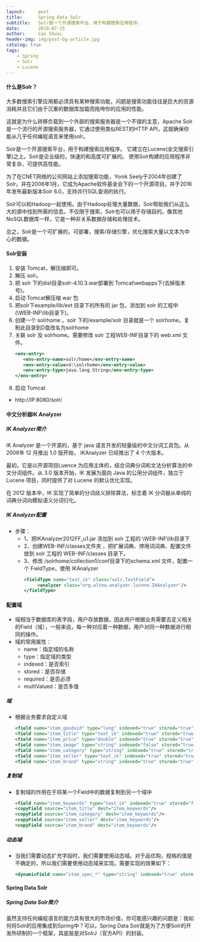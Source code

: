 ```yaml
---
layout:     post
title:      Spring Data Solr
subtitle:   Solr是一个开源搜索平台，用于构建搜索应用程序。
date:       2018-07-15
author:     Cao Shuai
header-img: img/post-bg-article.jpg
catalog: true
tags:
    - Spring
    - Solr
    - Lucene
---
```


#### 什么是Solr？
大多数搜索引擎应用都必须具有某种搜索功能，问题是搜索功能往往是巨大的资源消耗并且它们由于沉重的数据库加载而拖垮你的应用的性能。

这就是为什么转移负载到一个外部的搜索服务器是一个不错的主意，Apache Solr是一个流行的开源搜索服务器，它通过使用类似REST的HTTP API，这就确保你能从几乎任何编程语言来使用solr。

Solr是一个开源搜索平台，用于构建搜索应用程序。 它建立在Lucene(全文搜索引擎)之上。Solr是企业级的，快速的和高度可扩展的。 使用Solr构建的应用程序非常复杂，可提供高性能。

为了在CNET网络的公司网站上添加搜索功能，Yonik Seely于2004年创建了Solr。并在2006年1月，它成为Apache软件基金会下的一个开源项目。并于2016年发布最新版本Solr 6.0，支持并行SQL查询的执行。

Solr可以和Hadoop一起使用。由于Hadoop处理大量数据，Solr帮助我们从这么大的源中找到所需的信息。不仅限于搜索，Solr也可以用于存储目的。像其他NoSQL数据库一样，它是一种非关系数据存储和处理技术。

总之，Solr是一个可扩展的，可部署，搜索/存储引擎，优化搜索大量以文本为中心的数据。

#### Solr安装
1. 安装 Tomcat，解压缩即可。
2. 解压 solr。
3. 把 solr 下的dist目录solr-4.10.3.war部署到 Tomcat\webapps下(去掉版本号)。
4. 启动 Tomcat解压缩 war 包
5. 把solr下example/lib/ext 目录下的所有的 jar 包，添加到 solr 的工程中(\WEB-INF\lib目录下)。
6. 创建一个 solrhome 。solr 下的/example/solr 目录就是一个 solrhome。复制此目录到D盘改名为solrhome  
7. 关联 solr 及 solrhome。需要修改 solr 工程WEB-INF目录下的 web.xml 文件。
    ```xml
    <env-entry>
       <env-entry-name>solr/home</env-entry-name>
       <env-entry-value>d:\solrhome</env-entry-value>
       <env-entry-type>java.lang.String</env-entry-type>
    </env-entry>
    ```
8. 启动 Tomcat
- http://IP:8080/solr/

#### 中文分析器IK Analyzer
##### IK Analyzer简介
IK Analyzer 是一个开源的，基亍 java 语言开发的轻量级的中文分词工具包。从 2006年 12 月推出 1.0 版开始， IKAnalyzer 已经推出了 4 个大版本。

最初，它是以开源项目Luence 为应用主体的，结合词典分词和文法分析算法的中文分词组件。从 3.0 版本开始，IK 发展为面向 Java 的公用分词组件，独立亍 Lucene 项目，同时提供了对 Lucene 的默认优化实现。

在 2012 版本中，IK 实现了简单的分词歧义排除算法，标志着 IK 分词器从单纯的词典分词向模拟语义分词衍化。

##### IK Analyzer配置
- 步骤：
    - 1、把IKAnalyzer2012FF_u1.jar 添加到 solr 工程的 \WEB-INF\lib目录下
    - 2、创建WEB-INF/classes文件夹  ，把扩展词典、停用词词典、配置文件放到 solr 工程的 WEB-INF/classes 目录下。
    - 3、修改 /solrhome/collection1/conf目录下的schema.xml 文件，配置一个 FieldType，使用 IKAnalyzer
        ```xml
        <fieldType name="text_ik" class="solr.TextField">
             <analyzer class="org.wltea.analyzer.lucene.IKAnalyzer"/>
        </fieldType>
        ```
#### 配置域
- 域相当于数据库的表字段，用户存放数据，因此用户根据业务需要去定义相关的Field（域），一般来说，每一种对应着一种数据，用户对同一种数据进行相同的操作。
- 域的常用属性：
    - name：指定域的名称
    - type：指定域的类型
    - indexed：是否索引
    - stored：是否存储
    - required：是否必须
    - multiValued：是否多值

##### 域
- 根据业务要求自定义域
    ```xml
    <field name="item_goodsid" type="long" indexed="true" stored="true"/>
	<field name="item_title" type="text_ik" indexed="true" stored="true"/>
	<field name="item_price" type="double" indexed="true" stored="true"/>
	<field name="item_image" type="string" indexed="false" stored="true" />
	<field name="item_category" type="string" indexed="true" stored="true" />
	<field name="item_seller" type="text_ik" indexed="true" stored="true" />
	<field name="item_brand" type="string" indexed="true" stored="true" />
	```

##### 复制域
- 复制域的作用在于将某一个Field中的数据复制到另一个域中
    ```xml
    <field name="item_keywords" type="text_ik" indexed="true" stored="false" multiValued="true"/>
    <copyField source="item_title" dest="item_keywords"/>
    <copyField source="item_category" dest="item_keywords"/>
    <copyField source="item_seller" dest="item_keywords"/>
    <copyField source="item_brand" dest="item_keywords"/>
    ```

##### 动态域
- 当我们需要动态扩充字段时，我们需要使用动态域。对于品优购，规格的值是不确定的，所以我们需要使用动态域来实现。需要实现的效果如下：
    ```xml
    <dynamicField name="item_spec_*" type="string" indexed="true" stored="true" />	
    ```
    
#### Spring Data Solr
##### Spring Data Solr简介
虽然支持任何编程语言的能力具有很大的市场价值，你可能感兴趣的问题是：我如何将Solr的应用集成到Spring中？可以，Spring Data Solr就是为了方便Solr的开发所研制的一个框架，其底层是对SolrJ（官方API）的封装。
